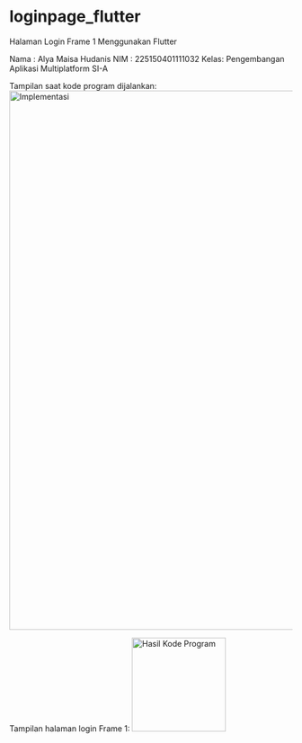 # loginpage_flutter
Halaman Login Frame 1 Menggunakan Flutter

Nama : Alya Maisa Hudanis
NIM  : 225150401111032
Kelas: Pengembangan Aplikasi Multiplatform SI-A

Tampilan saat kode program dijalankan:
<img width="959" alt="Implementasi" src="https://github.com/user-attachments/assets/611d4738-2ed0-4d7b-9598-cb53b31a1d76">

Tampilan halaman login Frame 1:
<img width="167" alt="Hasil Kode Program " src="https://github.com/user-attachments/assets/61a5f10d-b4cc-4091-a508-87118fa4be06">
